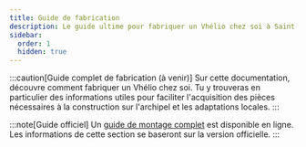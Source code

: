 ```yaml
---
title: Guide de fabrication
description: Le guide ultime pour fabriquer un Vhélio chez soi à Saint-Pierre-et-Miquelon.
sidebar:
  order: 1
  hidden: true
---
```


:::caution[Guide complet de fabrication (à venir)]
Sur cette documentation, découvre comment fabriquer un Vhélio chez soi. Tu y trouveras en particulier des informations utiles pour faciliter l'acquisition des pièces nécessaires à la construction sur l'archipel et les adaptations locales.
:::

:::note[Guide officiel]
Un [guide de montage complet](https://documentation.vhelio.org/vheliotech/guide-de-montage/) est disponible en ligne. Les informations de cette section se baseront sur la version officielle.
:::